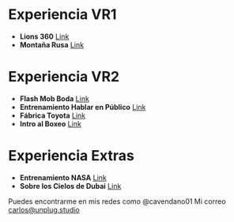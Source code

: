 # Experiencia VR1

- **Lions 360** [Link](https://www.youtube.com/watch?v=sPyAQQklc1s)
- **Montaña Rusa** [Link](https://www.youtube.com/watch?v=ix9Ioymijfw)

# Experiencia VR2

- **Flash Mob Boda** [Link](https://www.youtube.com/watch?v=9e0sNT6tO-s)
- **Entrenamiento Hablar en Público** [Link](https://www.youtube.com/watch?v=5tTUpe-RDqA)
- **Fábrica Toyota** [Link](https://www.youtube.com/watch?v=bvqDVjk56EI)
- **Intro al Boxeo** [Link](https://www.youtube.com/watch?v=PcZfAx9zeI4)

# Experiencia Extras

- **Entrenamiento NASA** [Link](https://www.youtube.com/watch?v=lil_I_-7aOM)
- **Sobre los Cielos de Dubai** [Link](https://www.youtube.com/watch?v=AX4hWfyHr5g)




Puedes encontrarme en mis redes como @cavendano01
Mi correo carlos@unplug.studio

